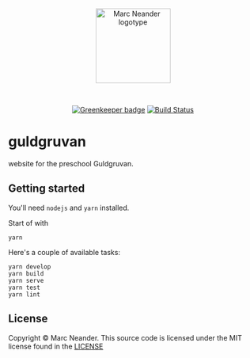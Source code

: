 <br />
<p align="center">
    <a href="https://marcneander.io">
        <img src="https://raw.githubusercontent.com/marcneander/marcneander.io/master/src/images/m-dark.png" alt="Marc Neander logotype" width="151"></a>
</p>
<br />
<p align="center">
    <a href="https://greenkeeper.io/">
        <img src="https://badges.greenkeeper.io/marcneander/guldgruvan.svg" alt="Greenkeeper badge"></a>
    <a href="https://travis-ci.com/marcneander/guldgruvan">
        <img src="https://api.travis-ci.com/marcneander/guldgruvan.svg?branch=master" alt="Build Status"></a>
</p>

# guldgruvan
website for the preschool Guldgruvan.

## Getting started

You'll need `nodejs` and `yarn` installed.

Start of with
```
yarn
```

Here's a couple of available tasks:
```
yarn develop
yarn build
yarn serve
yarn test
yarn lint
```

## License

Copyright © Marc Neander. This source code is licensed under the MIT
license found in the [LICENSE](https://github.com/marcneander/guldgruvan/blob/master/LICENSE)
